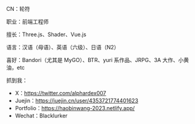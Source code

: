 CN：轮符

职业：前端工程师

擅长：Three.js、Shader、Vue.js

语言：汉语（母语）、英语（六级）、日语（N2）

喜好：Bandori（尤其是 MyGO）、BTR、yuri 系作品、JRPG、3A 大作、小黄油，etc

抓到我：

- X：https://twitter.com/alphardex007
- Juejin：https://juejin.cn/user/4353721774401623
- Portfolio：https://haobinwang-2023.netlify.app/
- Wechat：Blacklurker
